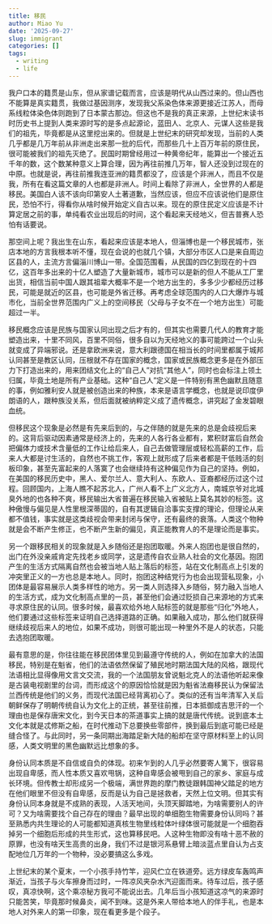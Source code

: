 ```yaml
---
title: 移民
author: Miao Yu
date: '2025-09-27'
slug: immigrant
categories: []
tags:
  - writing
  - life
---
```

我户口本的籍贯是山东，但从家谱记载而言，应该是明代从山西过来的。但山西也不能算是真实籍贯，我做过基因测序，发现我父系染色体来源更接近江苏人，而母系线粒体染色体则跑到了日本蒙古那边。但这也不是我的真正来源，上世纪末读书时历史书上提到人类来源时写的是多点起源论，蓝田人、北京人、元谋人这些是我们的祖先，毕竟都是从这里挖出来的。但就是上世纪末的研究却发现，当前的人类几乎都是几万年前从非洲走出来那一批的后代，而那些几十上百万年前的原住民，很可能被我们的祖先灭绝了。民国时期曾经用过一种黄帝纪年，能算出一个接近五千年的数，这个数某种意义上算合理，因为再往前推几万年，智人还没到过现在的中原。也就是说，再往前推我连亚洲的籍贯都没了，应该是个非洲人，而且不仅是我，所有在看这篇文章的人也都是非洲人。时间上看除了非洲人，全世界的人都是移民。美国白人该不该向印第安人土著道歉，当然应该，但应不应该说他们是原住民，恐怕不行，得看你从啥时候开始定义自古以来。现在的原住民定义应该是不计算定居之前的事，单纯看农业出现后的时间，这个看起来天经地义，但吉普赛人恐怕有话要说。

那空间上呢？我出生在山东，看起来应该是本地人，但淄博也是一个移民城市，张店本地的方言我根本听不懂，现在会说的也就几个镇，大部分市区人口是来自周边区县的人，主流方言偏淄川博山一带。全国范围看，从民国的四亿到现在的十四亿，这百年多出来的十亿人塑造了大量新城市，城市可以是新的但人不能从工厂里出货，相信当前中国人跟其祖辈大概率不是一个地方出生的，多多少少都经历过移民，可能是就近的区县，也可能是外省迁移。再考虑全球范围内的人口大爆炸与城市化，当前全世界范围内广义上的空间移民（父母与子女不在一个地方出生）可能超过一半。

移民概念应该是民族与国家认同出现之后才有的，但其实也需要几代人的教育才能塑造出来，十里不同风，百里不同俗，很多自以为天经地义的事可能跨过一个山头就变成了异端邪说。还是拿欧洲来说，意大利跟德国在相当长的时间里都属于城邦认同甚至是教区认同，压根就不存在国家的概念，国家或民族概念更多是在外部压力下打造出来的，用来团结文化上的“自己人”对抗“其他人”，同时也会标注上领土归属，毕竟土地是所有产业基础。这种“自己人”定义是一件特别有黑色幽默且随意的事，例如雅利安人就是被创造出来的种族，本来是语言学概念，也就是说印度伊朗语的人，跟种族没关系，但后面就被纳粹定义成了遗传概念，讲究起了金发碧眼血统。

但移民这个现象是必然是有先来后到的，与之伴随的就是先来的总是会歧视后来的。这背后驱动因素通常是经济上的，先来的人各行各业都有，累积财富后自然会把偏体力或技术含量低的工作让给后来人，自己去做管理层或轻松高薪的工作，后来人大都是讨生活的，自然也不挑工作，客观上就形成了后来者都是干低贱活的刻板印象，甚至先富起来的人落寞了也会继续持有这种偏见作为自己的坚持。例如，在美国的移民历史中，黑人、爱尔兰人、意大利人、东欧人、亚裔都经历过这个过程。回顾国内，上海人瞧不起苏北人，广州人看不上广义北方人，南城京爷对北城臭外地的也各种不爽，移民输出大省普遍在移民输入省被贴上莫名其妙的标签。这种傲慢与偏见是人性里根深蒂固的，自有其逻辑自洽事实支撑的理论，但理论从来都不值钱，事实就是这类歧视会带来封闭与保守，还有最终的衰落。人类这个物种就是会不断产生修正，也不断产生新的偏见，真正能教育人的不是理论而是事实。

另一个跟移民相关的现象就是入乡随俗还是抱团取暖。外来人抱团也是很自然的，出门在外没亲戚肯定先找老乡或同学，这是遗传自农业熟人社会的文化基因。抱团产生的生活方式隔离自然也会被当地人贴上落后的标签，站在文化制高点上引发的冲突里正义的一方也总是本地人。同时，抱团这种结党行为也会出现营私现象，小团体是最容易展示人类多样性的地方。另一类人则选择入乡随俗，努力融入当地人的生活方式，成为文化制高点里的一员，甚至他们会通过贬损自己来源地的方式来寻求原住民的认同。很多时候，最喜欢给外地人贴标签的就是那些“归化”外地人，他们要通过这些标签来证明自己选择道路的正确。如果融入成功，那么他们就获得继续歧视后来人的地位，如果不成功，则很可能出现一种里外不是人的状态，只能去选抱团取暖。

最有意思的是，你往往能在移民团体里见到最遵守传统的人，例如在加拿大的法国移民，特别是在魁省，他们的法语依然保留了殖民地时期法国大陆的风格，跟现代法语相比显得像用文言文交流，我的一个法国朋友曾说魁北克人的法语他听起来像是古装电视剧里的台词，而形成这个的原因恰恰就是因为魁省法裔移民认为保留法兰西传统是他们的义务，而现代法国已经背离初心了。类似的还有当年清军入关后朝鲜保存了明朝传统自认为文化上的正统，甚至往前推，日本抵御成吉思汗的一个理由也是保存唐宋文化，到今天日本的茶道事实上搞的就是唐代传统。说到底本土文化本就是忒修斯之船，在时代推动下总要换些零部件，换到最后到底可能已经是缝合怪了。与此同时，另一条同期出海踏足新大陆的船却在坚守原材料至上的认同感，人类文明里的黑色幽默远比想象的多。

身份认同本质是不自信或自负的体现。初来乍到的人几乎必然要寄人篱下，很容易出现自卑感，而人性本质又喜欢甩锅，这种自卑感会被甩到自己的家乡、家庭与成长环境。但传教士却形成另一个极端，满世界跑的摩门教徒跟韩国神父踏足的地方在他们眼里不但没有自卑感，反而是认为自己是拯救者，天然上位文明。但其实有身份认同本身就是不成熟的表现，人活天地间，头顶天脚踏地，为啥需要别人的许可？又为啥需要找个自己存在的理由？最早出现的单细胞生物需要身份认同吗？甚至熟悉内共生理论的人可能都知道真核生物里线粒体叶绿体很可能就是一个细胞吞掉另一个细胞后形成的共生形式，这也算移民吧。人这种生物即没有啥十恶不赦的原罪，也没有啥天生高贵的出身，我们不过是银河系悬臂上暗淡蓝点里自认为占支配地位几万年的一个物种，没必要搞这么多戏。

上世纪末的某个夏末，一个小孩手持竹竿，迎风伫立在铁道旁。远方绿皮车轰鸣声渐近，当孩子与火车擦身而过时，一阵凉风夹杂水汽迎面而来。待车过后，孩子感叹，真凉快啊，这个乘凉秘方我可不能说出去。几年后当小孩知道这凉气的来源时只能苦笑，毕竟那时候鼻炎，闻不到味。这是外来人带给本地人的伴手礼，也是本地人对外来人的第一印象，现在看更多是个段子。
